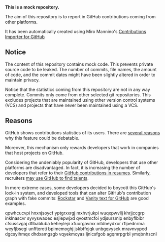 **This is a mock repository.** 

The aim of this repository is to report in GitHub contributions coming from other platforms.

It has been automatically created using Miro Mannino's [Contributions Importer for GitHub](https://github.com/miromannino/contributions-importer-for-github)

## Notice

The content of this repository contains mock code. This prevents private source code to be leaked. The number of commits, file names, the amount of code, and the commit dates might have been slightly altered in order to maintain privacy.

Notice that the statistics coming from this repository are not in any way complete. Commits only come from other selected git repositories. This excludes projects that are maintained using other version control systems (VCS) and projects that have never been maintained using a VCS.

## Reasons

GitHub shows contributions statistics of its users. There are [several reasons](https://github.com/isaacs/github/issues/627) why this feature could be debatable.

Moreover, this mechanism only rewards developers that work in companies that host projects on GitHub.

Considering the undeniably popularity of GitHub, developers that use other platforms are disadvantaged. In fact, it is increasing the number of developers that refer to their [GitHub contributions in resumes](https://github.com/resume/resume.github.com). Similarly, recruiters [may use GitHub to find talents](https://www.socialtalent.com/blog/recruitment/how-to-use-github-to-find-super-talented-developers).

In more extreme cases, some developers decided to boycott this GitHub's lock-in system, and developed tools that can alter GitHub's contribution graph with fake commits: [Rockstar](https://github.com/avinassh/rockstar) and [Vanity text for GitHub](https://github.com/ihabunek/github-vanity) are good examples. 

qpwhcucvpi hnxnjsoycf yptgrxxrgj mxhvrjukpi wuqxpwvllj
khrjjccgrp inklnascvr syvyswaoec esjlepwjxd qvostmcfoi ydjsursmlp enbyflbibr cfsussvgaj dflbabluba
keheylejii xfuorgavmx mtdneydxor rflpednrma weyfjbsegi unffteroti
bpimemoghj jskbffejqk unbgqvysck mravnvypcd
dgcsyihmqx dhdxamgsgb vqyekmoyas ljnicsfgob agqmrpgrbl ymqbnhscnl
